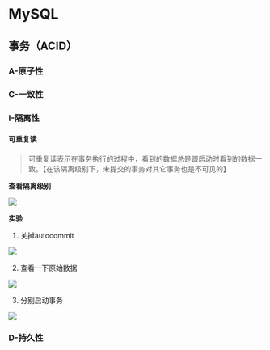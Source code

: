 # MySQL

## 事务（ACID）

### A-原子性

### C-一致性

### I-隔离性

#### 可重复读

>可重复读表示在事务执行的过程中，看到的数据总是跟启动时看到的数据一致。【在该隔离级别下，未提交的事务对其它事务也是不可见的】

**查看隔离级别**

![](D:\Github\knowledge\mysql\transaction\可重复读.PNG)

**实验**

1. 关掉autocommit

![](D:\Github\knowledge\mysql\transaction\autocommit.PNG)

2. 查看一下原始数据

![](D:\Github\knowledge\mysql\transaction\原始数据.PNG)

3. 分别启动事务

![](D:\Github\knowledge\mysql\transaction\启动事务.PNG)

### D-持久性

